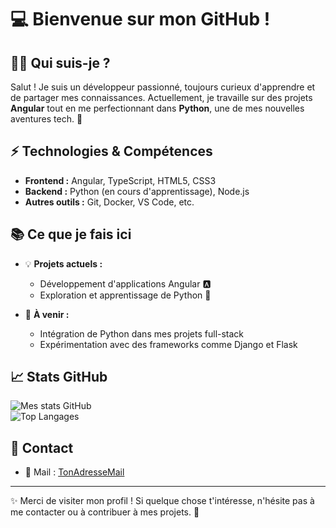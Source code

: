 # 💻 Bienvenue sur mon GitHub !

## 🙋‍♂️ Qui suis-je ?
Salut ! Je suis un développeur passionné, toujours curieux d'apprendre et de partager mes connaissances. Actuellement, je travaille sur des projets **Angular** tout en me perfectionnant dans **Python**, une de mes nouvelles aventures tech. 🚀

## ⚡ Technologies & Compétences
- **Frontend :** Angular, TypeScript, HTML5, CSS3  
- **Backend :** Python (en cours d'apprentissage), Node.js  
- **Autres outils :** Git, Docker, VS Code, etc.  

## 📚 Ce que je fais ici
- 💡 **Projets actuels :**  
  - Développement d'applications Angular 🅰️  
  - Exploration et apprentissage de Python 🐍  

- 🌱 **À venir :**  
  - Intégration de Python dans mes projets full-stack  
  - Expérimentation avec des frameworks comme Django et Flask  

## 📈 Stats GitHub
![Mes stats GitHub](https://github-readme-stats.vercel.app/api?username=Yaishaa&show_icons=true&theme=radical)  
![Top Langages](https://github-readme-stats.vercel.app/api/top-langs/?username=Yaishaa&layout=compact&theme=radical)

## 💬 Contact 
- 📧 Mail : [TonAdresseMail](mailto:traoreaissata423@gmail.com)

---

✨ Merci de visiter mon profil ! Si quelque chose t'intéresse, n'hésite pas à me contacter ou à contribuer à mes projets. 🚀
